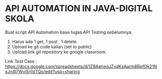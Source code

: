 # API AUTOMATION IN JAVA-DIGITAL SKOLA

Buat script API Automation base tugas API Testing sebelumnya.

  1. Harus ada 1 get, 1 post , 1 delete.
  2. Upload ke git code kalian (set to public)
  3. Upload link git repository ke google classroom.
     
Link Test Case : https://docs.google.com/spreadsheets/d/1Z8AeneqJZvdKsAarm8RpfOk21NxJn4l7WvI5rjldTQo/edit?usp=sharing
